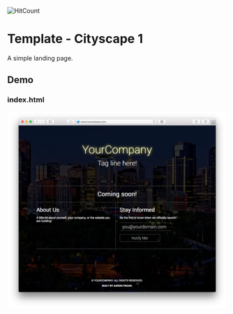 ![HitCount](http://hits.dwyl.io/aaronfagan/template-cityscape-1.svg)
# Template - Cityscape 1
A simple landing page.

## Demo

### index.html
<p align="center">
  <img src="https://github.com/aaronfagan/template-cityscape-1/blob/master/.demo/index.png" alt="index.html"/>
</p>
